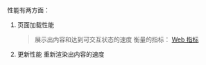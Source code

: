 性能有两方面：
1. 页面加载性能
	> 展示出内容和达到可交互状态的速度
	> 衡量的指标： [Web 指标](https://web.dev/vitals/#core-web-vitals)

2. 更新性能
	重新渲染出内容的速度